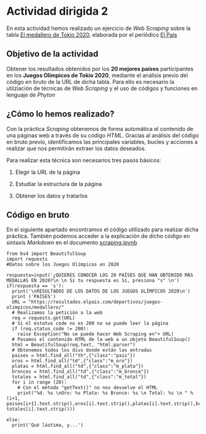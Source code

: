 # Actividad dirigida 2
En esta actividad hemos realizado un ejercicio de *Web Scraping* sobre la tabla [El medallero de Tokio 2020](https://resultados.elpais.com/deportivos/juegos-olimpicos/medallero/), elaborada por el periódico [El País](https://elpais.com/)

## Objetivo de la actividad
Obtener los resultados obtenidos por los **20 mejores países** participantes en los **Juegos Olímpicos de Tokio 2020**, mediante el análisis previo del código en bruto de la URL de dicha tabla. Para ello es necesario la utilziación de técnicas de *Web Scraping* y el uso de códigos y funciones en lenguaje de *Phyton*

## ¿Cómo lo hemos realizado?
Con la práctica *Scraping* obtenemos de forma automática el contenido de una páginas web a través de su código *HTML*. Gracias al análisis del código en bruto previo, identificamos las principales variables, bucles y acciones a realizar que nos permitirán extraer los datos deseados.  

Para realizar esta técnica son necesarios tres pasos básicos:

1. Elegir la *URL* de la página

2. Estudiar la estructura de la página

3. Obtener los datos y tratarlos

## Código en bruto
En el siguiente apartado encontramos el código utilizado para realizar dicha práctica. También podemos acceder a la explicación de dicho código en sintaxis *Markdown* en el documento [scraping.ipynb](https://github.com/nebrijas/periodismodedatos-mirambt16/blob/main/scraping.ipynb)

```
from bs4 import BeautifulSoup
import requests
#Datos sobre los Juegos Olímpicos en 2020

respuesta=input('¿QUIERES CONOCER LOS 20 PAÍSES QUE HAN OBTENIDO MÁS MEDALLAS EN 2020?\n \n Si tu respuesta es Sí, presiona "s" \n')
if(respuesta == 's'):
  print('\nRESULTADOS DE LOS DATOS DE LOS JUEGOS OLÍMPICOS 2020\n')
  print ('PAÍSES')
  URL = "https://resultados.elpais.com/deportivos/juegos-olimpicos/medallero/"
  # Realizamos la petición a la web
  req = requests.get(URL)
  # Si el estatus code no es 200 no se puede leer la página
  if (req.status_code != 200):
    raise Exception("No se puede hacer Web Scraping en"+ URL)
  # Pasamos el contenido HTML de la web a un objeto BeautifulSoup()
  html = BeautifulSoup(req.text, "html.parser")
  # Obtenemos todos los divs donde están las entradas
  paises = html.find_all("th",{"class":"pais"})
  oros = html.find_all("td",{"class":"m_oro"})
  platas = html.find_all("td",{"class":"m_plata"})
  bronces = html.find_all("td",{"class":"m_bronce"})
  totales = html.find_all("td",{"class":"m_total"})
  for i in range (20):
    # Con el método "getText()" no nos devuelve el HTML
    print("%d. %s \nOro: %s Plata: %s Bronce: %s \n Total: %s \n " % (i+1, paises[i+1].text.strip(),oros[i].text.strip(),platas[i].text.strip(),bronces[i].text.strip(), totales[i].text.strip()))

else:
  print('Qué lástima, y...')
```
